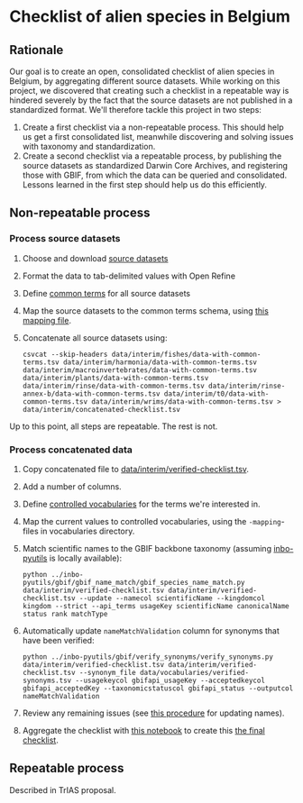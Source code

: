 # Checklist of alien species in Belgium

## Rationale

Our goal is to create an open, consolidated checklist of alien species in Belgium, by aggregating different source datasets. While working on this project, we discovered that creating such a checklist in a repeatable way is hindered severely by the fact that the source datasets are not published in a standardized format. We'll therefore tackle this project in two steps:

1. Create a first checklist via a non-repeatable process. This should help us get a first consolidated list, meanwhile discovering and solving issues with taxonomy and standardization.
2. Create a second checklist via a repeatable process, by publishing the source datasets as standardized Darwin Core Archives, and registering those with GBIF, from which the data can be queried and consolidated. Lessons learned in the first step should help us do this efficiently.

## Non-repeatable process

### Process source datasets

1. Choose and download [source datasets](data/raw)
2. Format the data to tab-delimited values with Open Refine
3. Define [common terms](data/vocabularies/common-terms.tsv) for all source datasets
4. Map the source datasets to the common terms schema, using [this mapping file](data/vocabularies/common-terms-mapping.tsv).
5. Concatenate all source datasets using:

    ```shell
    csvcat --skip-headers data/interim/fishes/data-with-common-terms.tsv data/interim/harmonia/data-with-common-terms.tsv data/interim/macroinvertebrates/data-with-common-terms.tsv data/interim/plants/data-with-common-terms.tsv data/interim/rinse/data-with-common-terms.tsv data/interim/rinse-annex-b/data-with-common-terms.tsv data/interim/t0/data-with-common-terms.tsv data/interim/wrims/data-with-common-terms.tsv > data/interim/concatenated-checklist.tsv
    ```

Up to this point, all steps are repeatable. The rest is not.

### Process concatenated data

1. Copy concatenated file to [data/interim/verified-checklist.tsv](data/interim/verified-checklist.tsv).
2. Add a number of columns.
3. Define [controlled vocabularies](data/vocabularies) for the terms we're interested in.
4. Map the current values to controlled vocabularies, using the `-mapping`-files in vocabularies directory.
5. Match scientific names to the GBIF backbone taxonomy (assuming [inbo-pyutils](https://github.com/inbo/inbo-pyutils) is locally available):

    ```shell
    python ../inbo-pyutils/gbif/gbif_name_match/gbif_species_name_match.py data/interim/verified-checklist.tsv data/interim/verified-checklist.tsv --update --namecol scientificName --kingdomcol kingdom --strict --api_terms usageKey scientificName canonicalName status rank matchType
    ```

6. Automatically update `nameMatchValidation` column for synonyms that have been verified:

    ```shell
    python ../inbo-pyutils/gbif/verify_synonyms/verify_synonyms.py data/interim/verified-checklist.tsv data/interim/verified-checklist.tsv --synonym_file data/vocabularies/verified-synonyms.tsv --usagekeycol gbifapi_usageKey --acceptedkeycol gbifapi_acceptedKey --taxonomicstatuscol gbifapi_status --outputcol nameMatchValidation
    ```

7. Review any remaining issues (see [this procedure](docs/README.md) for updating names).
8. Aggregate the checklist with [this notebook](notebooks/1-peterdesmet-create-aggregated-checklist.ipynb) to create this [the final checklist](data/processed/aggregated-checklist.tsv).

## Repeatable process

Described in TrIAS proposal.
